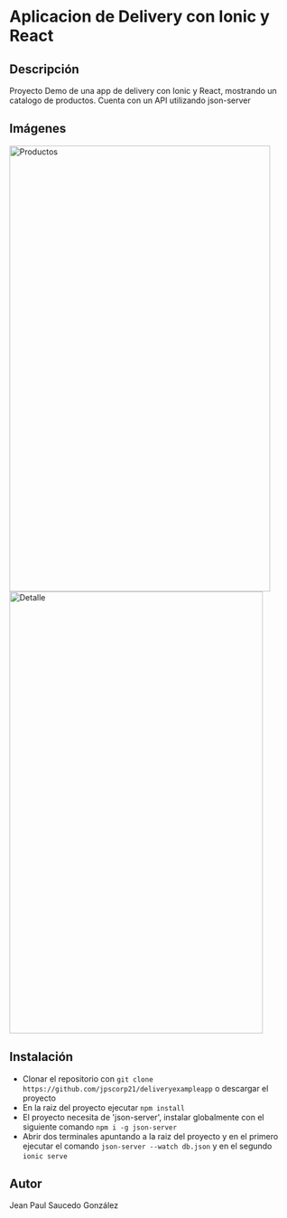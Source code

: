 # Aplicacion de Delivery con Ionic y React

## Descripción
Proyecto Demo de una app de delivery con Ionic y React, mostrando un catalogo de productos. Cuenta con un API utilizando json-server

## Imágenes
<a data-flickr-embed="true" href="https://www.flickr.com/photos/86918208@N06/49894316976/in/dateposted-public/" title="Productos"><img src="https://live.staticflickr.com/65535/49894316976_db4da9b079_c.jpg" width="462" height="790" alt="Productos"></a>
<a data-flickr-embed="true" href="https://www.flickr.com/photos/86918208@N06/49894317056/in/dateposted-public/" title="Detalle"><img src="https://live.staticflickr.com/65535/49894317056_ce004c0c85_c.jpg" width="449" height="783" alt="Detalle"></a>

## Instalación
- Clonar el repositorio con ```git clone https://github.com/jpscorp21/deliveryexampleapp``` o descargar el proyecto
- En la raiz del proyecto ejecutar ```npm install```
- El proyecto necesita de 'json-server', instalar globalmente con el siguiente comando ```npm i -g json-server```
- Abrir dos terminales apuntando a la raiz del proyecto y en el primero ejecutar el comando ```json-server --watch db.json``` y en el segundo ```ionic serve```

## Autor
Jean Paul Saucedo González
